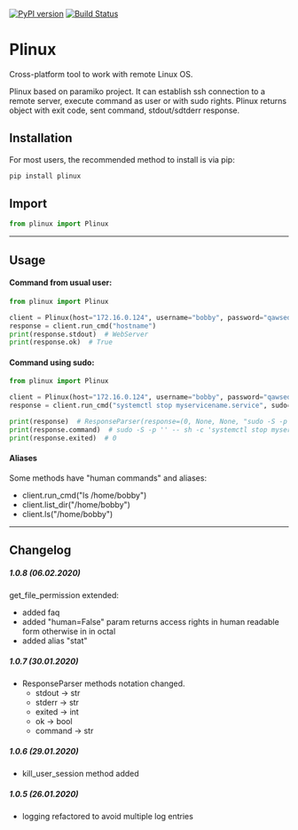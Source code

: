 [![PyPI version](https://badge.fury.io/py/plinux.svg)](https://badge.fury.io/py/plinux)
[![Build Status](https://travis-ci.org/c-pher/plinux.svg?branch=master)](https://travis-ci.org/c-pher/plinux)

# Plinux

Cross-platform tool to work with remote Linux OS.

Plinux based on paramiko project. It can establish ssh connection to a remote server, execute command as user or with sudo rights. Plinux returns object with exit code, sent command, stdout/sdtderr response.

## Installation
For most users, the recommended method to install is via pip:
```cmd
pip install plinux
```
## Import
```python
from plinux import Plinux
```
---
## Usage
#### Command from usual user:
```python
from plinux import Plinux

client = Plinux(host="172.16.0.124", username="bobby", password="qawsedrf")
response = client.run_cmd("hostname")
print(response.stdout)  # WebServer
print(response.ok)  # True
```

#### Command using sudo:
```python
from plinux import Plinux

client = Plinux(host="172.16.0.124", username="bobby", password="qawsedrf", logger_enabled=True)
response = client.run_cmd("systemctl stop myservicename.service", sudo=True)

print(response)  # ResponseParser(response=(0, None, None, "sudo -S -p '' -- sh -c 'systemctl stop myservicename.service'"))
print(response.command)  # sudo -S -p '' -- sh -c 'systemctl stop myservicename.service'
print(response.exited)  # 0
```

#### Aliases
Some methods have "human commands" and aliases:

* client.run_cmd("ls /home/bobby")
* client.list_dir("/home/bobby")
* client.ls("/home/bobby")

---

## Changelog
##### 1.0.8 (06.02.2020)
get_file_permission extended:
- added faq
- added "human=False" param returns access rights in human readable form otherwise in in octal
- added alias "stat"

##### 1.0.7 (30.01.2020)
- ResponseParser methods notation changed.
    - stdout -> str
    - stderr -> str
    - exited -> int
    - ok -> bool
    - command -> str

##### 1.0.6 (29.01.2020)
- kill_user_session method added

##### 1.0.5 (26.01.2020)
- logging refactored to avoid multiple log entries